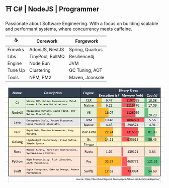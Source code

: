 ## ⛩️ C# | NodeJS | Programmer

Passionate about Software Engineering. With a focus on building scalable and performant systems, where concurrency meets caffeine.

| ☕          | Corework      | Forgework            |
| ------------ | ------------------ | ----------------- |
| Frmwks | AdoniJS, NestJS  | Spring, Quarkus |
| Libs  | TinyPool, BullMQ | Resilience4j    |
| Engine     | Node,Bun               | JVM             |
| Tune Up    | Clustering       | GC Tuning, AOT  |
| Tools      | NPM, PM2         | Maven, Jconsole |


![](assets/20250910_134828_image.png)

<!-- 
## ☕ Java | Forgework

Proven for nearly 30 years as the backbone of robust & concurrent with a vast ecosystem and extreme optimizations.

### **⛔ Avoided**
- **PHP** : no native concurrency
- **Go** : over-minimalist & boilerplate-heavy
- **Rust** : painful syntax, high cognitive load
- **Python**: slow at raw performance, duck typing overhead
- **Swift** : weak ecosystem, niche adoption 

-->
